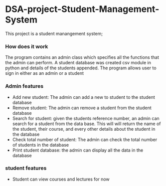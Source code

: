 # DSA-project-Student-Management-System
This project is a student manangement system;
<h3>How does it work</h3>
The program contains an admin class which specifies all the functions that the admin can perform. A student database was created csv module in python and
details of the students appended.
The program allows user to sign in either as an admin or a student
<h3>Admin features</h3>
<ul>
<li>Add new student: The admin can add a new to student to the student database</li>
<li>Remove student: The admin can remove a student from the student database</li>
<li>Search for student: given the students reference number, an admin can search for a student from the data base. This will will return the name of the 
student, their course, and every other details about the student in the database</li>
<li>Check total number of student: The admin can check the total number of students in the database</li>
<li>Print student database: the admin can display all the data in the database</li>
</ul>
<h3>student features</h3>
<ul><li>Student can view courses and lectures for now</li></ul>
